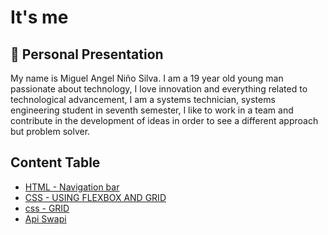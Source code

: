 # It's me




## 🚀 Personal Presentation

My name is Miguel Angel Niño Silva. I am a 19 year old young man passionate about technology, I love innovation and everything related to technological advancement, I am a systems technician, systems engineering student in seventh semester, I like to work in a team and contribute in the development of ideas in order to see a different approach but problem solver.



## Content Table

 - [HTML - Navigation bar](./EjemplosYejercicios/1/)
 - [CSS - USING FLEXBOX AND GRID](./EjemplosYejercicios/2/)
 - [css - GRID](./EjemplosYejercicios/layout-grid-requeriments/)
 - [Api Swapi](./EjemplosYejercicios/consumoApiswapi/)

